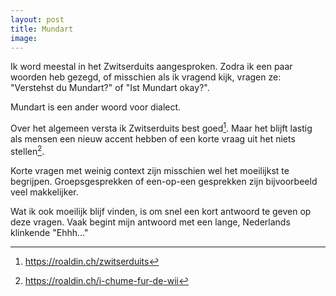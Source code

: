 ```yaml
---
layout: post
title: Mundart
image:
---
```


Ik word meestal in het Zwitserduits aangesproken. Zodra ik een paar woorden heb gezegd, of misschien als ik vragend kijk, vragen ze: "Verstehst du Mundart?" of "Ist Mundart okay?".

Mundart is een ander woord voor dialect.

Over het algemeen versta ik Zwitserduits best goed[^2]. Maar het blijft lastig als mensen een nieuw accent hebben of een korte vraag uit het niets stellen[^1].

Korte vragen met weinig context zijn misschien wel het moeilijkst te begrijpen. Groepsgesprekken of een-op-een gesprekken zijn bijvoorbeeld veel makkelijker.

Wat ik ook moeilijk blijf vinden, is om snel een kort antwoord te geven op deze vragen. Vaak begint mijn antwoord met een lange, Nederlands klinkende "Ehhh..."

[^1]: <https://roaldin.ch/i-chume-fur-de-wii>

[^2]: <https://roaldin.ch/zwitserduits>
